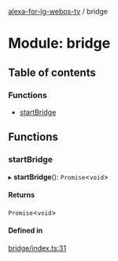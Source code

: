 [alexa-for-lg-webos-tv](../README.md) / bridge

# Module: bridge

## Table of contents

### Functions

- [startBridge](bridge.md#startbridge)

## Functions

### startBridge

▸ **startBridge**(): `Promise`\<`void`\>

#### Returns

`Promise`\<`void`\>

#### Defined in

[bridge/index.ts:31](https://github.com/pebender/alexa-for-lg-webos-tv/blob/ed6e832de9301ef89b625820a22ad4e5b6c0e1d9/src/bridge/index.ts#L31)
